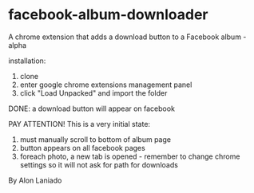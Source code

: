 # facebook-album-downloader
A chrome extension that adds a download button to a Facebook album - alpha


installation:
1. clone
2. enter google chrome extensions management panel
3. click "Load Unpacked" and import the folder

DONE: a download button will appear on facebook

PAY ATTENTION!
This is a very initial state:
1. must manually scroll to bottom of album page
2. button appears on all facebook pages
3. foreach photo, a new tab is opened - remember to change chrome settings so it will not ask for path for downloads

By Alon Laniado
